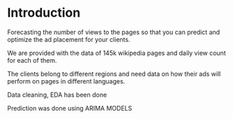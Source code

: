 # Introduction
Forecasting the number of views to the pages so that you can predict and optimize the ad placement for your clients.

We are provided with the data of 145k wikipedia pages and daily view count for each of them. 

The clients belong to different regions and need data on how their ads will perform on pages in different languages.


Data cleaning, EDA has been done

Prediction was done using ARIMA MODELS
